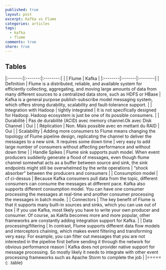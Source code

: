```yaml
---
published: true
layout: post
excerpt: Kafka vs Flume
categories: articles
tags:
  - kafka
  - flume
comments: true
share: true
---
```

## Tables

|:-------:|:-------:|:--------:|
|  | Flume | Kafka |
|:--------|:-------|:--------|
| Definition   | Flume is a distributed, reliable, and available system for efficiently collecting, aggregating, and moving large amounts of data from many different sources to a centralized data store, such as HDFS or HBase   | Kafka is a general purpose publish-subscribe model messaging system, which offers strong durability, scalability and fault-tolerance support.   |
| Integration with Hadoop   | tightly integrated   | It is not specifically designed for Hadoop. Hadoop ecosystem is just be one of its possible consumers.   |
| Durabilité   | Pas de durabilité (ACID) avec memory channel.Ok avec Disk Channel   | Oui   |
| Réplication   | Non. Mais possible avec en mettant du RAID    | Oui   |
| Scalability   | Adding more consumers to Flume means changing the topology of Flume pipeline design, replicating the channel to deliver the messages to a new sink. It requires some down time    | very easy to add large number of consumers without affecting performance and without down time   |
| Handle Spikes   | Flume sink supports push model. When event producers suddenly generate a flood of messages, even though flume channel somewhat acts as a buffer between source and sink, the sink endpoints might still be overwhelmed by the write operations   | “shock absorber" between the producers and consumers   |
| Consumption model   | cf ci-dessus   | Because Kafka consumers pull data from the topic, different consumers can consume the messages at different pace. Kafka also supports different consumption model. You can have one consumer processing the messages at real-time and another consumer processing the messages in batch mode.   |
| Connectors   | The key benefit of Flume is that it supports many built-in sources and sinks, which you can use out of box   | If you use Kafka, most likely you have to write your own producer and consumer. Of course, as Kakfa becomes more and more popular, other frameworks are constantly adding integration support for Kafka.   |
| Data processing/filtering   | In contrast, Flume supports different data flow models and interceptors chaining, which makes event filtering and transforming very easy. For example, you can filter out messages that you are not interested in the pipeline first before sending it through the network for obvious performance reason   | Kafka does not provider native support for message processing. So mostly likely it needs to integrate with other event processing frameworks such as Apache Storm to complete the job   |
|=====
{: .table}
